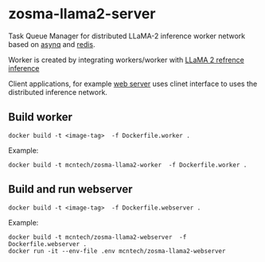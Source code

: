 # zosma-llama2-server
Task Queue Manager for distributed LLaMA-2 inference worker network based on [asynq](https://github.com/hibiken/asynq) and [redis](https://github.com/redis/redis).

Worker is created by integrating workers/worker with [LLaMA 2 refrence inference](https://github.com/rampenke/zosma-llama2-worker)

Client applications, for example [web server](./clients/webserver/server.go) uses clinet interface to uses the distributed inference network.

## Build worker
```
docker build -t <image-tag>  -f Dockerfile.worker .
```
Example:
```
docker build -t mcntech/zosma-llama2-worker  -f Dockerfile.worker .
```

## Build and run webserver
```
docker build -t <image-tag>  -f Dockerfile.webserver .
```
Example:
```
docker build -t mcntech/zosma-llama2-webserver  -f Dockerfile.webserver .
docker run -it --env-file .env mcntech/zosma-llama2-webserver
```